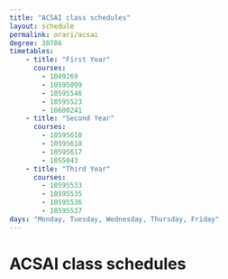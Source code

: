 ```yaml
---
title: "ACSAI class schedules"
layout: schedule
permalink: orari/acsai
degree: 30786
timetables:
    - title: "First Year"
      courses:
        - 1049269
        - 10595099
        - 10595546
        - 10595523
        - 10600241
    - title: "Second Year"
      courses:
        - 10595610
        - 10595618
        - 10595617
        - 1055043
    - title: "Third Year"
      courses:
        - 10595533
        - 10595535
        - 10595536
        - 10595537
days: "Monday, Tuesday, Wednesday, Thursday, Friday"
---
```


# ACSAI class schedules
